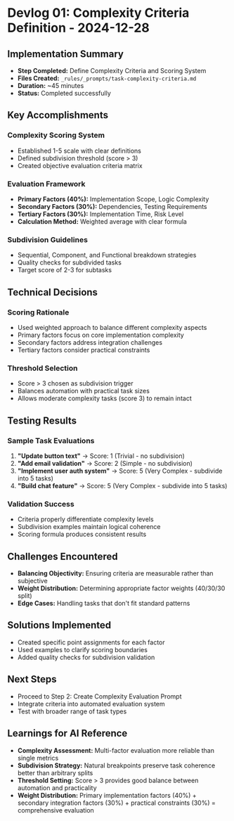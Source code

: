 # Devlog 01: Complexity Criteria Definition - 2024-12-28

## Implementation Summary
- **Step Completed:** Define Complexity Criteria and Scoring System
- **Files Created:** `_rules/_prompts/task-complexity-criteria.md`
- **Duration:** ~45 minutes
- **Status:** Completed successfully

## Key Accomplishments

### Complexity Scoring System
- Established 1-5 scale with clear definitions
- Defined subdivision threshold (score > 3)
- Created objective evaluation criteria matrix

### Evaluation Framework
- **Primary Factors (40%):** Implementation Scope, Logic Complexity
- **Secondary Factors (30%):** Dependencies, Testing Requirements  
- **Tertiary Factors (30%):** Implementation Time, Risk Level
- **Calculation Method:** Weighted average with clear formula

### Subdivision Guidelines
- Sequential, Component, and Functional breakdown strategies
- Quality checks for subdivided tasks
- Target score of 2-3 for subtasks

## Technical Decisions

### Scoring Rationale
- Used weighted approach to balance different complexity aspects
- Primary factors focus on core implementation complexity
- Secondary factors address integration challenges
- Tertiary factors consider practical constraints

### Threshold Selection
- Score > 3 chosen as subdivision trigger
- Balances automation with practical task sizes
- Allows moderate complexity tasks (score 3) to remain intact

## Testing Results

### Sample Task Evaluations
1. **"Update button text"** → Score: 1 (Trivial - no subdivision)
2. **"Add email validation"** → Score: 2 (Simple - no subdivision)
3. **"Implement user auth system"** → Score: 5 (Very Complex - subdivide into 5 tasks)
4. **"Build chat feature"** → Score: 5 (Very Complex - subdivide into 5 tasks)

### Validation Success
- Criteria properly differentiate complexity levels
- Subdivision examples maintain logical coherence
- Scoring formula produces consistent results

## Challenges Encountered
- **Balancing Objectivity:** Ensuring criteria are measurable rather than subjective
- **Weight Distribution:** Determining appropriate factor weights (40/30/30 split)
- **Edge Cases:** Handling tasks that don't fit standard patterns

## Solutions Implemented
- Created specific point assignments for each factor
- Used examples to clarify scoring boundaries
- Added quality checks for subdivision validation

## Next Steps
- Proceed to Step 2: Create Complexity Evaluation Prompt
- Integrate criteria into automated evaluation system
- Test with broader range of task types

## Learnings for AI Reference
- **Complexity Assessment:** Multi-factor evaluation more reliable than single metrics
- **Subdivision Strategy:** Natural breakpoints preserve task coherence better than arbitrary splits
- **Threshold Setting:** Score > 3 provides good balance between automation and practicality
- **Weight Distribution:** Primary implementation factors (40%) + secondary integration factors (30%) + practical constraints (30%) = comprehensive evaluation